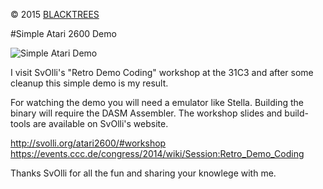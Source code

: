© 2015 [BLACKTREES](http://blacktre.es)

#Simple Atari 2600 Demo

![Simple Atari Demo](https://raw.githubusercontent.com/monocult/simple-atari-2600-demo/master/dump.png)

I visit SvOlli's "Retro Demo Coding" workshop at the 31C3 and after some cleanup this simple demo is my result.

For watching the demo you will need a emulator like Stella. Building the binary will require the DASM Assembler. The workshop slides and build-tools are available on SvOlli's website.

http://svolli.org/atari2600/#workshop
https://events.ccc.de/congress/2014/wiki/Session:Retro_Demo_Coding

Thanks SvOlli for all the fun and sharing your knowlege with me.
